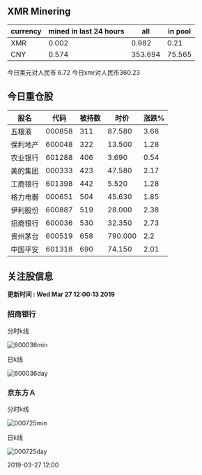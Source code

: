 ## XMR Minering

|currency|mined in last 24 hours|all|in pool|
|---|---|---|---|
|XMR|0.002|0.982|0.21|
|CNY|0.574|353.694|75.565|

今日美元对人民币 6.72	今日xmr对人民币360.23


## 今日重仓股 

|股名|代码|被持数|时价|涨跌%|
|---|---|---|---|---|
|五粮液|000858|311|87.580|3.68|
|保利地产|600048|322|13.500|1.28|
|农业银行|601288|406|3.690|0.54|
|美的集团|000333|423|47.580|2.17|
|工商银行|601398|442|5.520|1.28|
|格力电器|000651|504|45.630|1.85|
|伊利股份|600887|519|28.000|2.38|
|招商银行|600036|530|32.350|2.73|
|贵州茅台|600519|658|790.000|2.2|
|中国平安|601318|690|74.150|2.01|

## 关注股信息
**更新时间 : Wed Mar 27 12:00:13 2019**
### 招商银行 
分时k线

![600036min](http://image.sinajs.cn/newchart/min/n/sh600036.gif)

日k线

![600036day](http://image.sinajs.cn/newchart/daily/n/sh600036.gif)

### 京东方Ａ 
分时k线

![000725min](http://image.sinajs.cn/newchart/min/n/sz000725.gif)

日k线

![000725day](http://image.sinajs.cn/newchart/daily/n/sz000725.gif)

2019-03-27 12:00